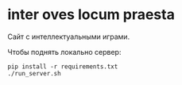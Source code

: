 # inter oves locum praesta

Сайт с интеллектуальными играми.

Чтобы поднять локально сервер:
```
pip install -r requirements.txt
./run_server.sh
```
